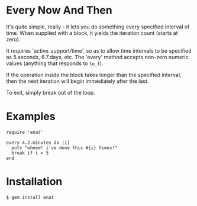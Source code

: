 Every Now And Then
==================

It's quite simple, really - it lets you do something every specified interval of time. When supplied with a block, it
yields the iteration count (starts at zero).

It requires 'active_support/time', so as to allow time intervals to be specified as 5.seconds, 6.7.days, etc. The 'every'
method accepts non-zero numeric values (anything that responds to `to_f`).

If the operation inside the block takes longer than the specified interval, then the next iteration will begin
immediately after the last.

To exit, simply break out of the loop.

Examples
========

    require 'enat'

    every 4.2.minutes do |i|
      puts "wheee! i've done this #{i} times!"
      break if i > 5
    end

Installation
============

    $ gem install enat

